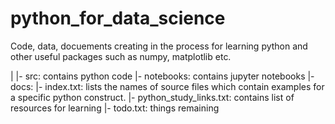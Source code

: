 # python_for_data_science
Code, data, docuements creating in the process for learning python and other useful packages such as numpy, matplotlib etc.

|
|- src: contains python code
|- notebooks: contains jupyter notebooks
|- docs:
    |- index.txt: lists the names of source files which contain examples for a
		  specific python construct.
    |- python_study_links.txt: contains list of resources for learning
    |- todo.txt: things remaining
